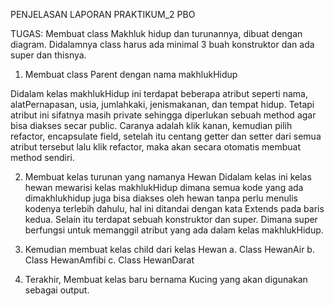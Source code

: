 PENJELASAN LAPORAN PRAKTIKUM_2 PBO

TUGAS:
Membuat class Makhluk hidup dan turunannya, dibuat dengan diagram. Didalamnya
class harus ada minimal 3 buah konstruktor dan ada super dan thisnya.

1. Membuat class Parent dengan nama makhlukHidup

Didalam kelas makhlukHidup ini terdapat beberapa atribut seperti nama,
alatPernapasan, usia, jumlahkaki, jenismakanan, dan tempat hidup. Tetapi atribut ini
sifatnya masih private sehingga diperlukan sebuah method agar bisa diakses secar
public. Caranya adalah klik kanan, kemudian pilih refactor, encapsulate field, setelah
itu centang getter dan setter dari semua atribut tersebut lalu klik refactor, maka akan
secara otomatis membuat method sendiri.

2. Membuat kelas turunan yang namanya Hewan
Didalam kelas ini kelas hewan mewarisi kelas makhlukHidup dimana semua kode yang
ada dimakhlukhidup juga bisa diakses oleh hewan tanpa perlu menulis kodenya terlebih
dahulu, hal ini ditandai dengan kata Extends pada baris kedua. Selain itu terdapat
sebuah konstruktor dan super. Dimana super berfungsi untuk memanggil atribut yang
ada dalam kelas makhlukHidup.

3. Kemudian membuat kelas child dari kelas Hewan
	a. Class HewanAir
	b. Class HewanAmfibi
	c. Class HewanDarat

4. Terakhir, Membuat kelas baru bernama Kucing yang akan digunakan sebagai output.